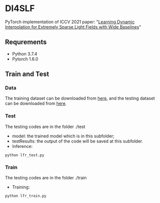 # DI4SLF
PyTorch implementation of ICCV 2021 paper: "[Learning Dynamic Interpolation for Extremely Sparse Light Fields with Wide Baselines](https://openaccess.thecvf.com/content/ICCV2021/papers/Guo_Learning_Dynamic_Interpolation_for_Extremely_Sparse_Light_Fields_With_Wide_ICCV_2021_paper.pdf)"

## Requrements
- Python 3.7.4
- Pytorch 1.6.0

## Train and Test
### Data
The training dataset can be downloaded from [here](https://drive.google.com/file/d/1QhQlOj9WgBiq-EptFPBM5I6Ds1iXdQNS/view?usp=sharing), and the testing dataset can be downloaded from [here](https://drive.google.com/file/d/1mmhP_1QbOliheNF3co4h7AtGNANTKlOL/view?usp=sharing).

### Test
The testing codes are in the folder ./test
- model: the trained model which is in this subfolder;
- testResults: the output of the code will be saved at this subfolder.
- Inference:
```
python lfr_test.py
```

### Train
The testing codes are in the folder ./train
- Training:
```
python lfr_train.py
```
